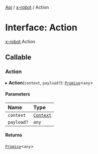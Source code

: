 [Api](../README.md) / [x-robot](../modules/x_robot.md) / Action

# Interface: Action

[x-robot](../modules/x_robot.md).Action

## Callable

### Action

▸ **Action**(`context`, `payload?`): [`Promise`]( https://developer.mozilla.org/en-US/docs/Web/JavaScript/Reference/Global_Objects/Promise )<`any`\>

#### Parameters

| Name | Type |
| :------ | :------ |
| `context` | [`Context`](x_robot.Context.md) |
| `payload?` | `any` |

#### Returns

[`Promise`]( https://developer.mozilla.org/en-US/docs/Web/JavaScript/Reference/Global_Objects/Promise )<`any`\>
